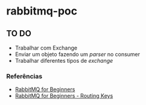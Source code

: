 # rabbitmq-poc


## TO DO 
- Trabalhar com Exchange
- Enviar um objeto fazendo um _parser_ no consumer
- Trabalhar diferentes tipos de _exchange_ 


### Referências 

- [RabbitMQ for Beginners](https://www.cloudamqp.com/blog/2015-05-18-part1-rabbitmq-for-beginners-what-is-rabbitmq.html)
- [RabbitMQ for Beginners - Routing Keys](https://www.cloudamqp.com/blog/2015-09-03-part4-rabbitmq-for-beginners-exchanges-routing-keys-bindings.html)